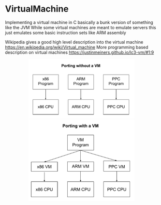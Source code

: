 # VirtualMachine
Implementing a virtual machine in C basically a bunk version of something like the JVM 
While some virtual machines are meant to emulate servers this just emulates some basic instruction sets like ARM assembly

Wikipedia gives a good high level description into the virtual machine https://en.wikipedia.org/wiki/Virtual_machine
More programming based description on virtual machines                 https://justinmeiners.github.io/lc3-vm/#1:9


<p align="center">
  <img src="no_vm.gif" width="350" title="hover text">
  <img src="vm.gif" width="350" title="hover text">
</p>
